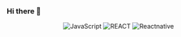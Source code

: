 ### Hi there 👋

<div align=center>

  ![JavaScript](https://img.shields.io/badge/JavaScript-FFFF00.svg?&style=for-the-badge&logo=JavaScript&logoColor=000000)
  ![REACT](https://img.shields.io/badge/React-3178C6.svg?&style=for-the-badge&logo=React&logoColor=FFFFFF)
![Reactnative](https://img.shields.io/badge/Reactnative-61DAFB.svg?&style=for-the-badge&logo=React&logoColor=fff)
</div>
